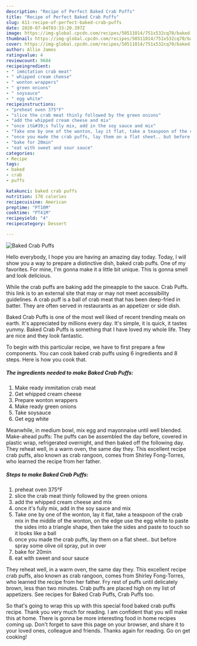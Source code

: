 ```yaml
---
description: "Recipe of Perfect Baked Crab Puffs"
title: "Recipe of Perfect Baked Crab Puffs"
slug: 611-recipe-of-perfect-baked-crab-puffs
date: 2020-07-04T03:33:20.397Z
image: https://img-global.cpcdn.com/recipes/50511014/751x532cq70/baked-crab-puffs-recipe-main-photo.jpg
thumbnail: https://img-global.cpcdn.com/recipes/50511014/751x532cq70/baked-crab-puffs-recipe-main-photo.jpg
cover: https://img-global.cpcdn.com/recipes/50511014/751x532cq70/baked-crab-puffs-recipe-main-photo.jpg
author: Allie James
ratingvalue: 4
reviewcount: 9604
recipeingredient:
- " immitation crab meat"
- " whipped cream cheese"
- " wonton wrappers"
- " green onions"
- " soysauce"
- " egg white"
recipeinstructions:
- "preheat oven 375°F"
- "slice the crab meat thinly followed by the green onions"
- "add the whipped cream cheese and mix"
- "once it&#39;s fully mix, add in the soy sauce and mix"
- "Take one by one of the wonton, lay it flat, take a teaspoon of the crab mix in the middle of the wonton, on the edge use the egg white to paste the sides into a triangle shape, then take the sides and paste to touch so it looks like a ball"
- "once you made the crab puffs, lay them on a flat sheet.. but before spray some olive oil spray, put in over"
- "bake for 20min"
- "eat with sweet and sour sauce"
categories:
- Recipe
tags:
- baked
- crab
- puffs

katakunci: baked crab puffs 
nutrition: 178 calories
recipecuisine: American
preptime: "PT10M"
cooktime: "PT41M"
recipeyield: "4"
recipecategory: Dessert

---
```



![Baked Crab Puffs](https://img-global.cpcdn.com/recipes/50511014/751x532cq70/baked-crab-puffs-recipe-main-photo.jpg)

Hello everybody, I hope you are having an amazing day today. Today, I will show you a way to prepare a distinctive dish, baked crab puffs. One of my favorites. For mine, I'm gonna make it a little bit unique. This is gonna smell and look delicious.

While the crab puffs are baking add the pineapple to the sauce. Crab Puffs. this link is to an external site that may or may not meet accessibility guidelines. A crab puff is a ball of crab meat that has been deep-fried in batter. They are often served in restaurants as an appetizer or side dish.

Baked Crab Puffs is one of the most well liked of recent trending meals on earth. It's appreciated by millions every day. It's simple, it is quick, it tastes yummy. Baked Crab Puffs is something that I have loved my whole life. They are nice and they look fantastic.


To begin with this particular recipe, we have to first prepare a few components. You can cook baked crab puffs using 6 ingredients and 8 steps. Here is how you cook that.

<!--inarticleads1-->

##### The ingredients needed to make Baked Crab Puffs:

1. Make ready  immitation crab meat
1. Get  whipped cream cheese
1. Prepare  wonton wrappers
1. Make ready  green onions
1. Take  soysauce
1. Get  egg white


Meanwhile, in medium bowl, mix egg and mayonnaise until well blended. Make-ahead puffs: The puffs can be assembled the day before, covered in plastic wrap, refrigerated overnight, and then baked off the following day. They reheat well, in a warm oven, the same day they. This excellent recipe crab puffs, also known as crab rangoon, comes from Shirley Fong-Torres, who learned the recipe from her father. 

<!--inarticleads2-->

##### Steps to make Baked Crab Puffs:

1. preheat oven 375°F
1. slice the crab meat thinly followed by the green onions
1. add the whipped cream cheese and mix
1. once it&#39;s fully mix, add in the soy sauce and mix
1. Take one by one of the wonton, lay it flat, take a teaspoon of the crab mix in the middle of the wonton, on the edge use the egg white to paste the sides into a triangle shape, then take the sides and paste to touch so it looks like a ball
1. once you made the crab puffs, lay them on a flat sheet.. but before spray some olive oil spray, put in over
1. bake for 20min
1. eat with sweet and sour sauce


They reheat well, in a warm oven, the same day they. This excellent recipe crab puffs, also known as crab rangoon, comes from Shirley Fong-Torres, who learned the recipe from her father. Fry rest of puffs until delicately brown, less than two minutes. Crab puffs are placed high on my list of appetizers. See recipes for Baked Crab Puffs, Crab Puffs too. 

So that's going to wrap this up with this special food baked crab puffs recipe. Thank you very much for reading. I am confident that you will make this at home. There is gonna be more interesting food in home recipes coming up. Don't forget to save this page on your browser, and share it to your loved ones, colleague and friends. Thanks again for reading. Go on get cooking!

